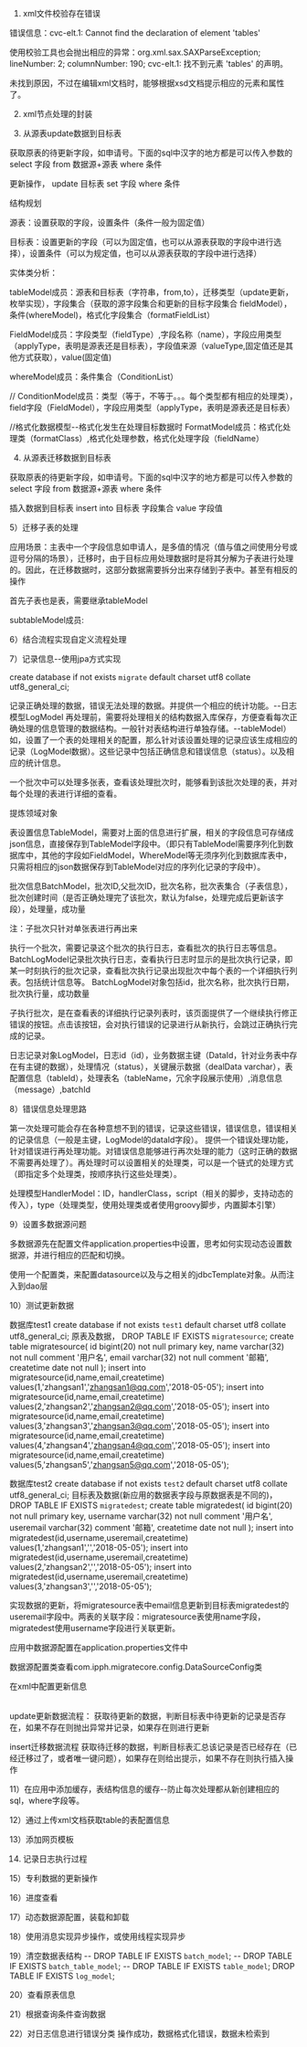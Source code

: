 1) xml文件校验存在错误

错误信息：cvc-elt.1: Cannot find the declaration of element 'tables'

使用校验工具也会抛出相应的异常：org.xml.sax.SAXParseException; lineNumber: 2; columnNumber: 190; cvc-elt.1: 找不到元素 'tables' 的声明。

未找到原因，不过在编辑xml文档时，能够根据xsd文档提示相应的元素和属性了。

2) xml节点处理的封装

3) 从源表update数据到目标表

获取原表的待更新字段，如申请号。下面的sql中汉字的地方都是可以传入参数的
select 字段	from	数据源+源表  	where	条件

更新操作，
update 目标表 	set	字段	where 条件

结构规划

源表：设置获取的字段，设置条件（条件一般为固定值）

目标表：设置更新的字段（可以为固定值，也可以从源表获取的字段中进行选择），设置条件（可以为规定值，也可以从源表获取的字段中进行选择）

实体类分析：

tableModel成员：源表和目标表（字符串，from,to），迁移类型（update更新，枚举实现），字段集合（获取的源字段集合和更新的目标字段集合 fieldModel），条件(whereModel)，格式化字段集合（formatFieldList）

FieldModel成员：字段类型（fieldType）,字段名称（name），字段应用类型（applyType，表明是源表还是目标表），字段值来源（valueType,固定值还是其他方式获取），value(固定值)

whereModel成员：条件集合（ConditionList）

//<codition type="" applyType><field></field></condition>
ConditionModel成员：类型（等于，不等于。。。每个类型都有相应的处理类），field字段（FieldModel），字段应用类型（applyType，表明是源表还是目标表）

//格式化数据模型--格式化发生在处理目标数据时
FormatModel成员：格式化处理类（formatClass）,格式化处理参数，格式化处理字段（fieldName）

4) 从源表迁移数据到目标表

获取原表的待更新字段，如申请号。下面的sql中汉字的地方都是可以传入参数的
select 字段	from	数据源+源表  	where	条件

插入数据到目标表
insert into 目标表		字段集合	value	字段值

5）迁移子表的处理

应用场景：主表中一个字段信息如申请人，是多值的情况（值与值之间使用分号或逗号分隔的场景），迁移时，由于目标应用处理数据时是将其分解为子表进行处理的。因此，在迁移数据时，这部分数据需要拆分出来存储到子表中。甚至有相反的操作

首先子表也是表，需要继承tableModel

subtableModel成员:

6）结合流程实现自定义流程处理

7）记录信息--使用jpa方式实现

create database if not exists `migrate` default charset utf8 collate utf8_general_ci;

记录正确处理的数据，错误无法处理的数据。并提供一个相应的统计功能。--日志模型LogModel
再处理前，需要将处理相关的结构数据入库保存，方便查看每次正确处理的信息管理的数据结构。一般针对表结构进行单独存储。--tableModel）
如，设置了一个表的处理相关的配置，那么针对该设置处理的记录应该生成相应的记录（LogModel数据）。这些记录中包括正确信息和错误信息（status）。以及相应的统计信息。

一个批次中可以处理多张表，查看该处理批次时，能够看到该批次处理的表，并对每个处理的表进行详细的查看。

提炼领域对象

表设置信息TableModel，需要对上面的信息进行扩展，相关的字段信息可存储成json信息，直接保存到TableModel字段中。（即只有TableModel需要序列化到数据库中，其他的字段如FieldModel，WhereModel等无须序列化到数据库表中，只需将相应的json数据保存到TableModel对应的序列化记录的字段中）。

批次信息BatchModel，批次ID,父批次ID，批次名称，批次表集合（子表信息），批次创建时间（是否正确处理完了该批次，默认为false，处理完成后更新该字段），处理量，成功量

注：子批次只针对单张表进行再出来

执行一个批次，需要记录这个批次的执行日志，查看批次的执行日志等信息。
BatchLogModel记录批次执行日志，查看执行日志时显示的是批次执行记录，即某一时刻执行的批次记录，查看批次执行记录出现批次中每个表的一个详细执行列表。包括统计信息等。
BatchLogModel对象包括id，批次名称，批次执行日期，批次执行量，成功数量

子执行批次，是在查看表的详细执行记录列表时，该页面提供了一个继续执行修正错误的按钮。点击该按钮，会对执行错误的记录进行从新执行，会跳过正确执行完成的记录。

日志记录对象LogModel，日志id（id），业务数据主键（DataId，针对业务表中存在有主键的数据），处理情况（status），关键展示数据（dealData varchar），表配置信息（tableId），处理表名（tableName，冗余字段展示使用）,消息信息（message）,batchId

8）错误信息处理思路

第一次处理可能会存在各种意想不到的错误，记录这些错误，错误信息，错误相关的记录信息（一般是主键，LogModel的dataId字段）。
提供一个错误处理功能，针对错误进行再处理功能。对错误信息能够进行再次处理的能力（这时正确的数据不需要再处理了）。再处理时可以设置相关的处理类，可以是一个链式的处理方式（即指定多个处理类，按顺序执行这些处理类）。

处理模型HandlerModel：ID，handlerClass，script（相关的脚步，支持动态的传入），type（处理类型，使用处理类或者使用groovy脚步，内置脚本引擎）

9）设置多数据源问题

多数据源先在配置文件application.properties中设置，思考如何实现动态设置数据源，并进行相应的匹配和切换。

使用一个配置类，来配置datasource以及与之相关的jdbcTemplate对象。从而注入到dao层

10）测试更新数据

数据库test1
create database if not exists `test1` default charset utf8 collate utf8_general_ci;
原表及数据，
DROP TABLE IF EXISTS `migratesource`;
create table migratesource(
	id bigint(20) not null primary key,
	name varchar(32) not null comment '用户名',
	email varchar(32) not null comment '邮箱',
	createtime date not null
);
insert into migratesource(id,name,email,createtime) values(1,'zhangsan1','zhangsan1@qq.com','2018-05-05');
insert into migratesource(id,name,email,createtime) values(2,'zhangsan2','zhangsan2@qq.com','2018-05-05');
insert into migratesource(id,name,email,createtime) values(3,'zhangsan3','zhangsan3@qq.com','2018-05-05');
insert into migratesource(id,name,email,createtime) values(4,'zhangsan4','zhangsan4@qq.com','2018-05-05');
insert into migratesource(id,name,email,createtime) values(5,'zhangsan5','zhangsan5@qq.com','2018-05-05');

数据库test2
create database if not exists `test2` default charset utf8 collate utf8_general_ci;
目标表及数据(新应用的数据表字段与原数据表是不同的)，
DROP TABLE IF EXISTS `migratedest`;
create table migratedest(
	id bigint(20) not null primary key,
	username varchar(32) not null comment '用户名',
	useremail varchar(32) comment '邮箱',
	createtime date not null
);
insert into migratedest(id,username,useremail,createtime) values(1,'zhangsan1','','2018-05-05');
insert into migratedest(id,username,useremail,createtime) values(2,'zhangsan2','','2018-05-05');
insert into migratedest(id,username,useremail,createtime) values(3,'zhangsan3','','2018-05-05');

实现数据的更新，将migratesource表中email信息更新到目标表migratedest的useremail字段中。两表的关联字段：migratesource表使用name字段，migratedest使用username字段进行关联更新。

应用中数据源配置在application.properties文件中

数据源配置类查看com.ipph.migratecore.config.DataSourceConfig类

在xml中配置更新信息
<table type="UPDATE" to="migratedest" from="migratesource">
	<fields>
		<!-- 目标表要更新的字段 -->
		<field name="useremail" applyType="TARGET" valueType="FIELD" value="email"/>
		<!-- 源表要查询获取的字段数据 -->
		<field name="name" applyType="SOURCE"/>
		<field name="email" applyType="SOURCE"/>
	</fields>
	<where>
		<!-- 目标表更新数据的条件，migratesource表使用name字段，migratedest使用username字段进行关联更新  -->
		<condition type="EQUAL" applyType="TARGET">
			<field name="username" applyType="TARGET" valueType="FIELD" value="name"/>
		</condition>
		<!-- 源表获取待更新的数据集条件，这里设置id值<=3 -->
		<condition type="LE" applyType="SOURCE">
			<field name="id" applyType="SOURCE" valueType="FIXED" value="3" />
		</condition>
	</where>
</table>

update更新数据流程：
获取待更新的数据，判断目标表中待更新的记录是否存在，如果不存在则抛出异常并记录，如果存在则进行更新

insert迁移数据流程
获取待迁移的数据，判断目标表汇总该记录是否已经存在（已经迁移过了，或者唯一键问题），如果存在则给出提示，如果不存在则执行插入操作

11）在应用中添加缓存，表结构信息的缓存--防止每次处理都从新创建相应的sql，where字段等。

12）通过上传xml文档获取table的表配置信息

13）添加网页模板

14) 记录日志执行过程

15）专利数据的更新操作

16）进度查看

17）动态数据源配置，装载和卸载

18）使用消息实现异步操作，或使用线程实现异步

19）清空数据表结构
-- DROP TABLE IF EXISTS `batch_model`;
-- DROP TABLE IF EXISTS `batch_table_model`;
-- DROP TABLE IF EXISTS `table_model`; 
DROP TABLE IF EXISTS `log_model`;

20）查看原表信息

21）根据查询条件查询数据

22）对日志信息进行错误分类
操作成功，数据格式化错误，数据未检索到


